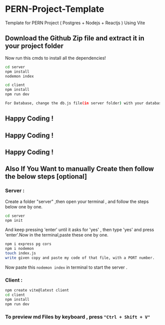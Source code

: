 # PERN-Project-Template
Template for PERN Project ( Postgres + Nodejs + Reactjs )
Using Vite
## Download the Github Zip file and extract it in your project folder
Now run this cmds to install all the dependencies!

```bash
cd server
npm install
nodemon index
```

```bash
cd client
npm install
npm run dev
```
```bash
For Database, change the db.js file(in server folder) with your database Credentials.
 ```
## Happy Coding !
## Happy Coding !
## Happy Coding !

## Also If You Want to manually Create then follow the below steps [optional]
### Server :
Create a folder "server" ,then open your terminal , and follow the steps below one by one.
```bash
cd server
npm init
```
And keep pressing 'enter' until it asks for 'yes' , then type 'yes' and press 'enter'.Now in the terminal,paste these one by one.
```bash
npm i express pg cors
npm i nodemon
touch index.js
write given copy and paste my code of that file, with a PORT number.
```
Now paste this `nodemon index` in terminal to start the server .


### Client :
```bash
npm create vite@latest client
cd client
npm install
npm run dev
```

###  To preview md Files by keyboard , press `"Ctrl + Shift + V"`
